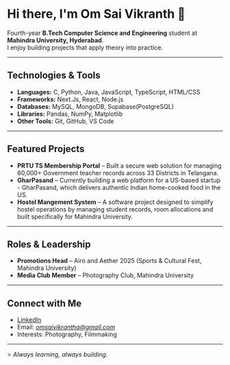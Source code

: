 # Hi there, I'm Om Sai Vikranth 👋

Fourth-year **B.Tech Computer Science and Engineering** student at **Mahindra University, Hyderabad**.  
I enjoy building projects that apply theory into practice.  

---

## Technologies & Tools
- **Languages:** C, Python, Java, JavaScript, TypeScript, HTML/CSS
- **Frameworks:** Next.Js, React, Node.js  
- **Databases:** MySQL, MongoDB, Supabase(PostgreSQL)
- **Libraries:** Pandas, NumPy, Matplotlib 
- **Other Tools:** Git, GitHub, VS Code

---

##  Featured Projects
- **PRTU TS Membership Portal** – Built a secure web solution for managing 60,000+ Government teacher records across 33 Districts in Telangana.  
- **GharPasand** – Currently building a web platform for a US-based startup - GharPasand, which delivers authentic Indian home-cooked food in the US.
- **Hostel Mangement System** – A software project designed to simplify hostel operations by managing student records, room allocations and built specifically for Mahindra University.   

---

##  Roles & Leadership
-  **Promotions Head** – Airo and Aether 2025 (Sports & Cultural Fest, Mahindra University)  
-  **Media Club Member** – Photography Club, Mahindra University  

---

##  Connect with Me
-  [LinkedIn](https://www.linkedin.com/in/om-sai-vikranth/)  
-  Email: *omsaivikrantha@gmail.com*  
-  Interests: Photography, Filmmaking  

---

⭐️ *Always learning, always building.*


<!--
**vikranth0609/vikranth0609** is a ✨ _special_ ✨ repository because its `README.md` (this file) appears on your GitHub profile.

Here are some ideas to get you started:

- 🔭 I’m currently working on ...
- 🌱 I’m currently learning ...
- 👯 I’m looking to collaborate on ...
- 🤔 I’m looking for help with ...
- 💬 Ask me about ...
- 📫 How to reach me: ...
- 😄 Pronouns: ...
- ⚡ Fun fact: ...
-->
